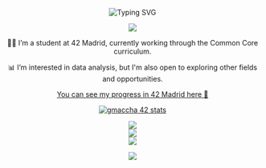 <div align="center">
   	

![Typing SVG](https://readme-typing-svg.herokuapp.com/?color=ff69b4&size=35&center=true&vCenter=true&width=1000&lines=Hi,+I'm+Giselle;I+study+programing+at+42+Madrid;Be+Welcome!)

</div>

<div id="badges" align="center">
	
[![](https://img.shields.io/badge/LinkedIn-0077B5?style=for-the-badge&logo=linkedin&logoColor=white)](https://www.linkedin.com/in/giselle-maccha) 
<br>
<div align="center">

👨‍💻 I’m a student at 42 Madrid, currently working through the Common Core curriculum.

📊 I’m interested in data analysis, but I'm also open to exploring other fields and opportunities.

[You can see my progress in 42 Madrid here 🚀](https://github.com/Giselle276/Cursus42)
<br>
<div align=center>
	<a href="https://github.com/oakoudad/badge42"><img src="https://badge.mediaplus.ma/starryblue/gmaccha-" alt="gmaccha 42 stats" /></a>
</div>

![](https://github-readme-stats.vercel.app/api?username=giselle276&theme=omni&hide_border=false&include_all_commits=false&count_private=false)<br/>
![](https://github-readme-streak-stats.herokuapp.com/?user=giselle276&theme=omni&hide_border=false)<br/>
![](https://github-readme-stats.vercel.app/api/top-langs/?username=giselle276&theme=omni&hide_border=false&include_all_commits=false&count_private=false&layout=compact)

<p align="center">
  <a href="https://skillicons.dev">
    <img src="https://skillicons.dev/icons?i=html,css,mysql,git,github,bash,linux,vscode,vim,php" />
  </a>
</p>

